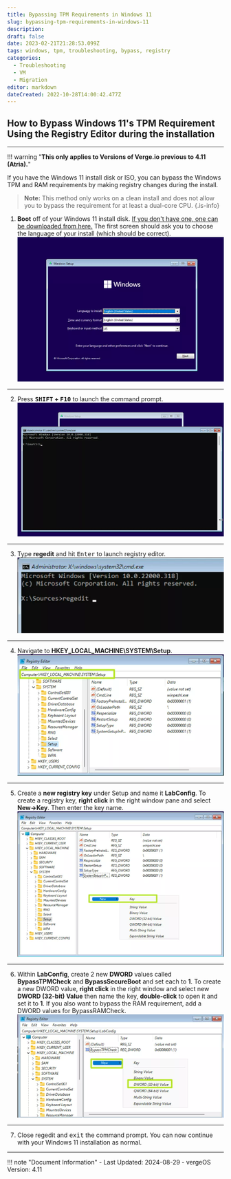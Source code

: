 ```yaml
---
title: Bypassing TPM Requirements in Windows 11
slug: bypassing-tpm-requirements-in-windows-11
description: 
draft: false
date: 2023-02-21T21:28:53.099Z
tags: windows, tpm, troubleshooting, bypass, registry
categories:
  - Troubleshooting
  - VM
  - Migration
editor: markdown
dateCreated: 2022-10-28T14:00:42.477Z
---
```


## How to Bypass Windows 11's TPM Requirement Using the Registry Editor during the installation

---

!!! warning "**This only applies to Versions of Verge.io previous to 4.11 (Atria).**"


If you have the Windows 11 install disk or ISO, you can bypass the Windows TPM and RAM requirements by making registry changes during the install.  
> **Note:** This method only works on a clean install and does not allow you to bypass the requirement for at least a dual-core CPU. 
{.is-info}


1. **Boot** off of your Windows 11 install disk. [If you don't have one, one can be downloaded from here.](https://www.microsoft.com/en-us/software-download/windows11) The first screen should ask you to choose the language of your install (which should be correct).
![tpm-1.png](/docs/public/tpm-1.png)

---

2. Press **<kbd>SHIFT</kbd> + <kbd>F10</kbd>** to launch the command prompt. 
![tpm-2.png](/docs/public/tpm-2.png)

---

3. Type **regedit** and hit <kbd>Enter</kbd> to launch registry editor.
![tpm-3.png](/docs/public/tpm-3.png)

---

4. Navigate to **HKEY_LOCAL_MACHINE\SYSTEM\Setup**. 
![tpm-4.png](/docs/public/tpm-4.png)

---

5. Create a **new registry key** under Setup and name it **LabConfig**. To create a registry key, **right click** in the right window pane and select **New->Key**. Then enter the key name.
![tpm-5.png](/docs/public/tpm-5.png)

---

6. Within **LabConfig**, create 2 new **DWORD** values called **BypassTPMCheck** and **BypassSecureBoot** and set each to **1**. To create a new DWORD value, **right click** in the right window and select new **DWORD (32-bit) Value** then name the key, **double-click** to open it and set it to **1**.
If you also want to bypass the RAM requirement, add a DWORD values for BypassRAMCheck.
![tpm-6.png](/docs/public/tpm-6.png)

---



7. Close regedit and <kbd>exit</kbd> the command prompt. You can now continue with your Windows 11 installation as normal.

---

!!! note "Document Information"
    - Last Updated: 2024-08-29
    - vergeOS Version: 4.11
